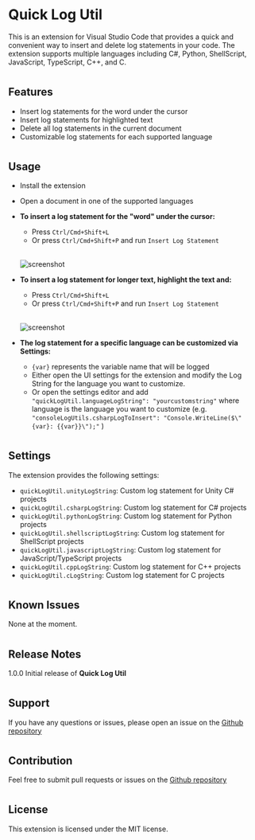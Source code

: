# Quick Log Util
This is an extension for Visual Studio Code that provides a quick and convenient way to insert and delete log statements in your code. The extension supports multiple languages including C#, Python, ShellScript, JavaScript, TypeScript, C++, and C.

#

## Features
- Insert log statements for the word under the cursor
- Insert log statements for highlighted text
- Delete all log statements in the current document
- Customizable log statements for each supported language

#

## Usage
- Install the extension
- Open a document in one of the supported languages
- **To insert a log statement for the "word" under the cursor:**
    - Press `Ctrl/Cmd+Shift+L` 
    - Or press `Ctrl/Cmd+Shift+P` and run `Insert Log Statement`

    <br /> 

    ![screenshot](https://raw.githubusercontent.com/vvhg1/quicklogutil/main/images/undercursor.gif)

- **To insert a log statement for longer text, highlight the text and:**
    - Press `Ctrl/Cmd+Shift+L`
    - Or press `Ctrl/Cmd+Shift+P` and run `Insert Log Statement`

    <br /> 

    ![screenshot](https://raw.githubusercontent.com/vvhg1/quicklogutil/main/images/highlighted.gif)

- **The log statement for a specific language can be customized via Settings:**
    - `{var}` represents the variable name that will be logged
    - Either open the UI settings for the extension and modify the Log String for the language you want to customize.
    - Or open the settings editor and add `"quickLogUtil.languageLogString": "yourcustomstring"` where language is the language you want to customize (e.g. `"consoleLogUtils.csharpLogToInsert": "Console.WriteLine($\"{var}: {{var}}\");"` )

#

## Settings
The extension provides the following settings:

- `quickLogUtil.unityLogString`: Custom log statement for Unity C# projects
- `quickLogUtil.csharpLogString`: Custom log statement for C# projects
- `quickLogUtil.pythonLogString`: Custom log statement for Python projects
- `quickLogUtil.shellscriptLogString`: Custom log statement for ShellScript projects
- `quickLogUtil.javascriptLogString`: Custom log statement for JavaScript/TypeScript projects
- `quickLogUtil.cppLogString`: Custom log statement for C++ projects
- `quickLogUtil.cLogString`: Custom log statement for C projects

#

## Known Issues
None at the moment.

#

## Release Notes
1.0.0
Initial release of **Quick Log Util**

#

## Support
If you have any questions or issues, please open an issue on the [Github repository](https://github.com/vvhg1/quicklogutil.git)

#

## Contribution
Feel free to submit pull requests or issues on the [Github repository](https://github.com/vvhg1/quicklogutil.git)

#

## License

This extension is licensed under the MIT license.